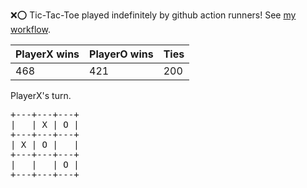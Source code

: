 :x::o: Tic-Tac-Toe played indefinitely by github action runners! See [my workflow](.github/workflows/play.yaml).

|PlayerX wins|PlayerO wins|Ties|
|-|-|-|
|468|421|200|

PlayerX's turn.

<pre>
+---+---+---+
|   | X | O |
+---+---+---+
| X | O |   |
+---+---+---+
|   |   | O |
+---+---+---+
</pre>